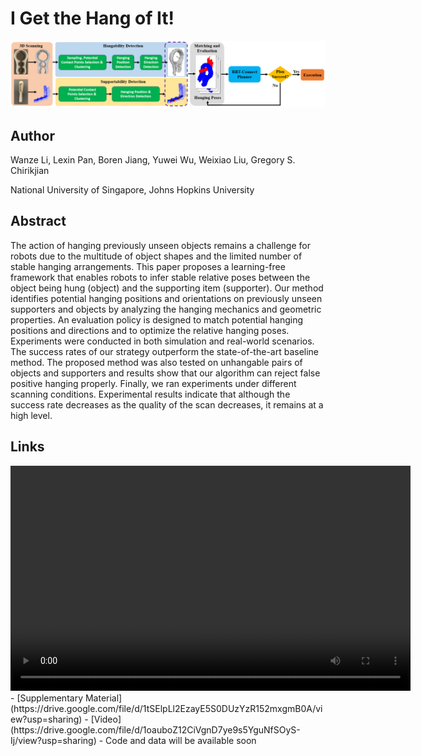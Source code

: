 # I Get the Hang of It!
![teaser](whole_procedure_10.jpg)
## Author
Wanze Li, Lexin Pan, Boren Jiang, Yuwei Wu, Weixiao Liu, Gregory S. Chirikjian

National University of Singapore, Johns Hopkins University

## Abstract
The action of hanging previously unseen objects remains a challenge for robots due to the multitude of object shapes and the limited number of stable hanging arrangements. This paper proposes a learning-free framework that enables robots to infer stable relative poses between the object being hung (object) and the supporting item (supporter). Our method identifies potential hanging positions and orientations on previously unseen supporters and objects by analyzing the hanging mechanics and geometric properties. An evaluation policy is designed to match potential hanging positions and directions and to optimize the relative hanging poses. Experiments were conducted in both simulation and real-world scenarios. The success rates of our strategy outperform the state-of-the-art baseline method. The proposed method was also tested on unhangable pairs of objects and supporters and results show that our algorithm can reject false positive hanging properly. Finally, we ran experiments under different scanning conditions. Experimental results indicate that although the success rate decreases as the quality of the scan decreases, it remains at a high level. 

## Links
<video width="640" height="360" controls>
  <source src="72b3e511-eccb-420b-949f-8d6d9968a2bb.mp4" type="video/mp4">
Your browser does not support the video tag.
</video>
- [Supplementary Material](https://drive.google.com/file/d/1tSElpLl2EzayE5S0DUzYzR152mxgmB0A/view?usp=sharing)
- [Video](https://drive.google.com/file/d/1oauboZ12CiVgnD7ye9s5YguNfSOyS-Ij/view?usp=sharing)
- Code and data will be available soon
